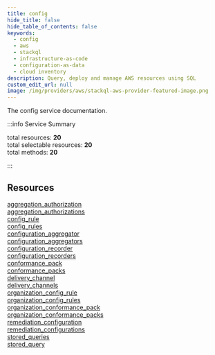 ```yaml
---
title: config
hide_title: false
hide_table_of_contents: false
keywords:
  - config
  - aws
  - stackql
  - infrastructure-as-code
  - configuration-as-data
  - cloud inventory
description: Query, deploy and manage AWS resources using SQL
custom_edit_url: null
image: /img/providers/aws/stackql-aws-provider-featured-image.png
---
```


The config service documentation.

:::info Service Summary

<div class="row">
<div class="providerDocColumn">
<span>total resources:&nbsp;<b>20</b></span><br />
<span>total selectable resources:&nbsp;<b>20</b></span><br />
<span>total methods:&nbsp;<b>20</b></span><br />
</div>
</div>

:::

## Resources
<div class="row">
<div class="providerDocColumn">
<a href="/providers/aws/config/aggregation_authorization/">aggregation_authorization</a><br />
<a href="/providers/aws/config/aggregation_authorizations/">aggregation_authorizations</a><br />
<a href="/providers/aws/config/config_rule/">config_rule</a><br />
<a href="/providers/aws/config/config_rules/">config_rules</a><br />
<a href="/providers/aws/config/configuration_aggregator/">configuration_aggregator</a><br />
<a href="/providers/aws/config/configuration_aggregators/">configuration_aggregators</a><br />
<a href="/providers/aws/config/configuration_recorder/">configuration_recorder</a><br />
<a href="/providers/aws/config/configuration_recorders/">configuration_recorders</a><br />
<a href="/providers/aws/config/conformance_pack/">conformance_pack</a><br />
<a href="/providers/aws/config/conformance_packs/">conformance_packs</a>
</div>
<div class="providerDocColumn">
<a href="/providers/aws/config/delivery_channel/">delivery_channel</a><br />
<a href="/providers/aws/config/delivery_channels/">delivery_channels</a><br />
<a href="/providers/aws/config/organization_config_rule/">organization_config_rule</a><br />
<a href="/providers/aws/config/organization_config_rules/">organization_config_rules</a><br />
<a href="/providers/aws/config/organization_conformance_pack/">organization_conformance_pack</a><br />
<a href="/providers/aws/config/organization_conformance_packs/">organization_conformance_packs</a><br />
<a href="/providers/aws/config/remediation_configuration/">remediation_configuration</a><br />
<a href="/providers/aws/config/remediation_configurations/">remediation_configurations</a><br />
<a href="/providers/aws/config/stored_queries/">stored_queries</a><br />
<a href="/providers/aws/config/stored_query/">stored_query</a>
</div>
</div>